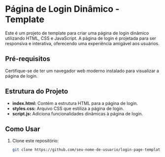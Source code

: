 # Página de Login Dinâmico - Template

Este é um projeto de template para criar uma página de login dinâmico utilizando HTML, CSS e JavaScript. A página de login é projetada para ser responsiva e interativa, oferecendo uma experiência amigável aos usuários.

## Pré-requisitos

Certifique-se de ter um navegador web moderno instalado para visualizar a página de login.

## Estrutura do Projeto

- **index.html:** Contém a estrutura HTML para a página de login.
- **styles.css:** Arquivo CSS que estiliza a página de login.
- **script.js:** Adiciona funcionalidades dinâmicas à página de login.

## Como Usar

1. Clone este repositório:

   ```bash
   git clone https://github.com/seu-nome-de-usuario/login-page-template.git

